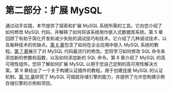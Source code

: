 # 第二部分：扩展 MySQL

通过动手实践，本节提供了探索和扩展 MySQL 系统所需的工具。它向您介绍了如何修改 MySQL 代码，并解释了如何将该系统用作嵌入式数据库系统。第 5 章回顾了有助于简化开发和减少失败的调试技巧和技术。它介绍了几种调试技术，以及每种技术的优缺点。[第 6 章](06.html)包含了如何在企业应用中嵌入 MySQL 系统的教程。[第 7 章](07.html)展示了对 MySQL 代码最流行的修改。您将学习如何修改 SQL 命令来添加新的参数和函数，以及如何添加新的 SQL 命令。第 8 章介绍了 MySQL 的高可用性组件。您将了解如何扩展 MySQL 以用于您自己定制的高可用性解决方案。第 9 章给出了一个关于构建认证插件的教程，用于创建连接 MySQL 的认证机制。[第 10 章](10.html)研究了 MySQL 可插拔存储引擎的能力，并提供了允许您构建示例存储引擎的示例和项目。